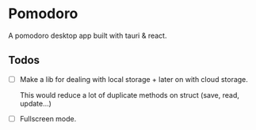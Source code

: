 # Pomodoro

A pomodoro desktop app built with tauri & react.

## Todos

- [ ] Make a lib for dealing with local storage + later on with cloud storage.

  This would reduce a lot of duplicate methods on struct (save, read, update...)

- [ ] Fullscreen mode.
